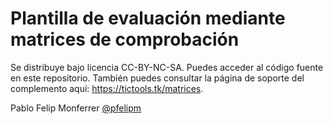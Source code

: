 # Plantilla de evaluación mediante matrices de comprobación

Se distribuye bajo licencia CC-BY-NC-SA. Puedes acceder al código fuente en este repositorio. También puedes consultar la página de soporte del complemento aquí: https://tictools.tk/matrices.

Pablo Felip Monferrer
<a href="https://twitter.com/pfelipm">@pfelipm</a>

